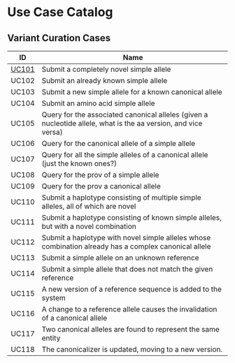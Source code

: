 # Use Case Catalog

Variant Curation Cases
---

ID    | Name 
------|-------
[UC101](./UC101.html) | Submit a completely novel simple allele 
UC102 | Submit an already known simple allele
UC103 | Submit a new simple allele for a known canonical allele
UC104 | Submit an amino acid simple allele
UC105 | Query for the associated canonical alleles (given a nucleotide allele, what is the aa version, and vice versa)
UC106 | Query for the canonical allele of a simple allele
UC107 | Query for all the simple alleles of a canonical allele (just the known ones?)
UC108 | Query for the prov of a simple allele
UC109 | Query for the prov a canonical allele
UC110 | Submit a haplotype consisting of multiple simple alleles, all of which are novel
UC111 | Submit a haplotype consisting of known simple alleles, but with a novel combination
UC112 | Submit a haplotype with novel simple alleles whose combination already has a complex canonical allele
UC113 | Submit a simple allele on an unknown reference
UC114 | Submit a simple allele that does not match the given reference
UC115 | A new version of a reference sequence is added to the system
UC116 | A change to a reference allele causes the invalidation of a canonical allele
UC117 | Two canonical alleles are found to represent the same entity
UC118 | The canonicalizer is updated, moving to a new version. 
